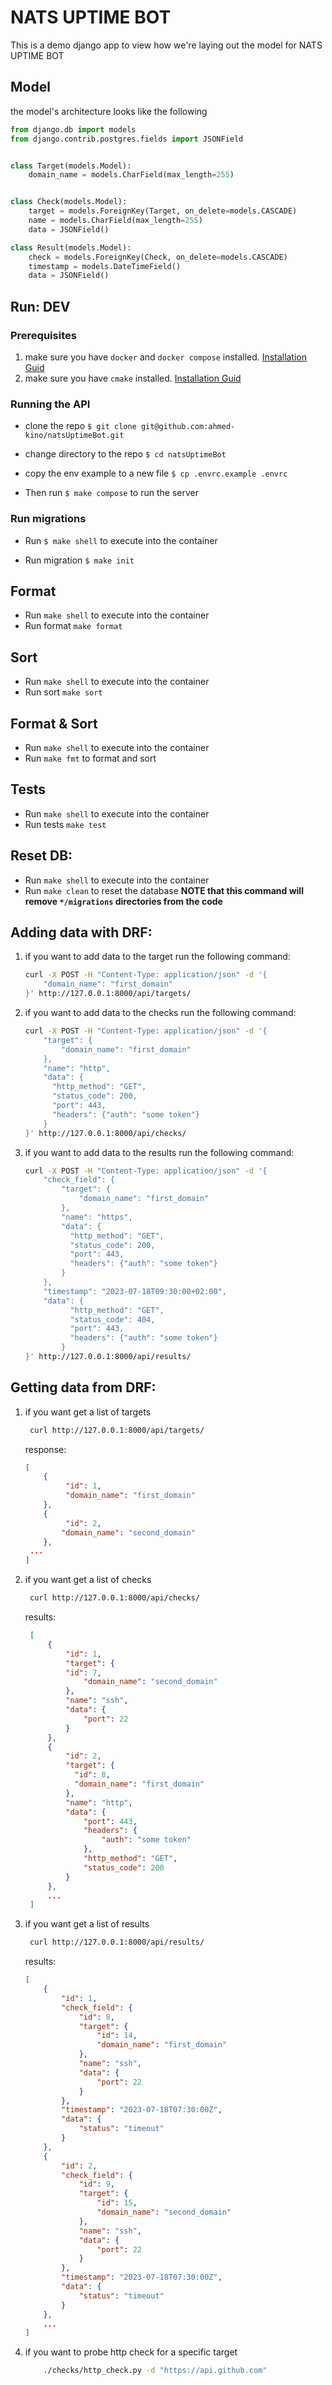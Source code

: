 # NATS UPTIME BOT

This is a demo django app to view how we're laying out the model for NATS UPTIME BOT

## Model

the model's architecture looks like the following

```python
from django.db import models
from django.contrib.postgres.fields import JSONField


class Target(models.Model):
    domain_name = models.CharField(max_length=255)


class Check(models.Model):
    target = models.ForeignKey(Target, on_delete=models.CASCADE)
    name = models.CharField(max_length=255)
    data = JSONField()

class Result(models.Model):
    check = models.ForeignKey(Check, on_delete=models.CASCADE)
    timestamp = models.DateTimeField()
    data = JSONField()
```

## Run: DEV

### Prerequisites
1. make sure you have `docker` and `docker compose` installed. [Installation Guid](https://docs.docker.com/engine/install/)
2. make sure you have `cmake` installed. [Installation Guid](https://www.gnu.org/software/make/)

### Running the API

* clone the repo `$ git clone git@github.com:ahmed-kino/natsUptimeBot.git`

* change directory to the repo `$ cd natsUptimeBot`

* copy the env example to a new file `$ cp .envrc.example .envrc`

* Then run `$ make compose` to run the server

### Run migrations

* Run `$ make shell` to execute into the container

* Run migration `$ make init`

## Format

* Run `make shell` to execute into the container
* Run format `make format`

## Sort

* Run `make shell` to execute into the container
* Run sort `make sort`

## Format & Sort

* Run `make shell` to execute into the container
* Run `make fmt` to format and sort

## Tests

* Run `make shell` to execute into the container
* Run tests `make test`

## Reset DB:

* Run `make shell` to execute into the container
* Run `make clean` to reset the database **NOTE that this command will remove `*/migrations` directories from the code**


## Adding data with DRF:

1. if you want to add data to the target run the following command:
    ```sh
    curl -X POST -H "Content-Type: application/json" -d '{
        "domain_name": "first_domain"
    }' http://127.0.0.1:8000/api/targets/
    ```

2. if you want to add data to the checks run the following command:
   ```sh
   curl -X POST -H "Content-Type: application/json" -d '{
       "target": {
           "domain_name": "first_domain"
       },
       "name": "http",
       "data": {
         "http_method": "GET",
         "status_code": 200,
         "port": 443,
         "headers": {"auth": "some token"}
       }
   }' http://127.0.0.1:8000/api/checks/
   ```

3. if you want to add data to the results run the following command:
   ```sh
   curl -X POST -H "Content-Type: application/json" -d '{
       "check_field": {
           "target": {
               "domain_name": "first_domain"
           },
           "name": "https",
           "data": {
             "http_method": "GET",
             "status_code": 200,
             "port": 443,
             "headers": {"auth": "some token"}
           }
       },
       "timestamp": "2023-07-18T09:30:00+02:00",
       "data": {
             "http_method": "GET",
             "status_code": 404,
             "port": 443,
             "headers": {"auth": "some token"}
           }
   }' http://127.0.0.1:8000/api/results/
   ```

## Getting data from DRF:

1. if you want get a list of targets
   
   ```sh
    curl http://127.0.0.1:8000/api/targets/
   ```
   response:
    ```json
    [
        {
             "id": 1,
             "domain_name": "first_domain"
        },
        {
             "id": 2,
            "domain_name": "second_domain"
        },
     ...
    ]
    ```

2. if you want get a list of checks

   ```sh
    curl http://127.0.0.1:8000/api/checks/
   ```
   results:
   ```json
    [
        {
            "id": 1,
            "target": {
            "id": 7,
                "domain_name": "second_domain"
            },
            "name": "ssh",
            "data": {
                "port": 22
            }
        },
        {
            "id": 2,
            "target": {
              "id": 8,
              "domain_name": "first_domain"
            },
            "name": "http",
            "data": {
                "port": 443,
                "headers": {
                    "auth": "some token"
                },
                "http_method": "GET",
                "status_code": 200
            }
        },
        ...
    ]
   ```
3. if you want get a list of results

   ```sh
    curl http://127.0.0.1:8000/api/results/
   ```
   results:
   ```json
   [
       {
           "id": 1,
           "check_field": {
               "id": 8,
               "target": {
                   "id": 14,
                   "domain_name": "first_domain"
               },
               "name": "ssh",
               "data": {
                   "port": 22
               }
           },
           "timestamp": "2023-07-18T07:30:00Z",
           "data": {
               "status": "timeout"
           }
       },
       {
           "id": 2,
           "check_field": {
               "id": 9,
               "target": {
                   "id": 15,
                   "domain_name": "second_domain"
               },
               "name": "ssh",
               "data": {
                   "port": 22
               }
           },
           "timestamp": "2023-07-18T07:30:00Z",
           "data": {
               "status": "timeout"
           }
       },
       ...
   ]
   ```

4. if you want to probe http check for a specific target

    ```sh
        ./checks/http_check.py -d "https://api.github.com"
    ```